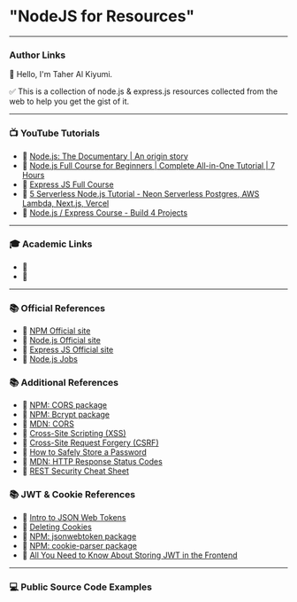 # "NodeJS for Resources"

---

### Author Links

👋 Hello, I'm Taher Al Kiyumi.

✅  This is a collection of node.js & express.js resources collected from the web to help you get the gist of it.

---

### 📺 YouTube Tutorials


- 🔗 [Node.js: The Documentary | An origin story](https://youtu.be/LB8KwiiUGy0?si=eynLoudb7aRHKqH8)
- 🔗 [Node.js Full Course for Beginners | Complete All-in-One Tutorial | 7 Hours](https://youtu.be/f2EqECiTBL8?si=__eBFjKJD80aDu1f)
- 🔗 [Express JS Full Course](https://www.youtube.com/watch?v=nH9E25nkk3I&list=PL9yf8qC8-JSRFegfI4lsaKYJFcfcEe-Uq&index=24&t=33s&pp=gAQBiAQB)
- 🔗 [5 Serverless Node.js Tutorial - Neon Serverless Postgres, AWS Lambda, Next.js, Vercel](https://www.youtube.com/watch?v=cxgAN7T3rq8&list=PL9yf8qC8-JSRFegfI4lsaKYJFcfcEe-Uq&index=20&t=2402s&pp=gAQBiAQB)
- 🔗 [Node.js / Express Course - Build 4 Projects](https://youtu.be/qwfE7fSVaZM?si=rrUjcclLtupnSh16)
 
---

### 🎓 Academic Links

- 🔗
- 🔗

---

### 📚 Official References

- 🔗 [NPM Official site](https://www.npmjs.com/)
- 🔗 [Node.js Official site](https://nodejs.org/)
- 🔗 [Express JS Official site](https://expressjs.com/)
- 🔗 [Node.js Jobs](https://www.ziprecruiter.com/candidate/search?search=node&location=)


### 📚 Additional References

- 🔗 [NPM: CORS package](https://www.npmjs.com/package/cors)
- 🔗 [NPM: Bcrypt package](https://www.npmjs.com/package/bcrypt)
- 🔗 [MDN: CORS](https://developer.mozilla.org/en-US/docs/Web/HTTP/CORS)
- 🔗 [Cross-Site Scripting (XSS)](https://owasp.org/www-community/attacks/xss/)
- 🔗 [Cross-Site Request Forgery (CSRF)](https://owasp.org/www-community/attacks/csrf)
- 🔗 [How to Safely Store a Password](https://codahale.com/how-to-safely-store-a-password/)
- 🔗 [MDN: HTTP Response Status Codes](https://developer.mozilla.org/en-US/docs/Web/HTTP/Status)
- 🔗 [REST Security Cheat Sheet](https://cheatsheetseries.owasp.org/cheatsheets/REST_Security_Cheat_Sheet.html)

### 📚 JWT & Cookie References

- 🔗 [Intro to JSON Web Tokens](https://jwt.io/introduction)
- 🔗 [Deleting Cookies](http://expressjs.com/en/api.html#res.clearCookie)
- 🔗 [NPM: jsonwebtoken package](https://www.npmjs.com/package/jsonwebtoken)
- 🔗 [NPM: cookie-parser package](https://www.npmjs.com/package/cookie-parser)
- 🔗 [All You Need to Know About Storing JWT in the Frontend](https://dev.to/cotter/localstorage-vs-cookies-all-you-need-to-know-about-storing-jwt-tokens-securely-in-the-front-end-15id)

---

### 💻 Public Source Code Examples
 
